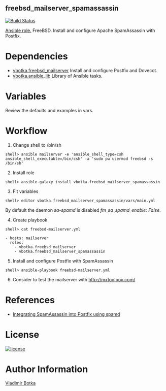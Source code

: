 ## freebsd_mailserver_spamassassin

[![Build Status](https://travis-ci.org/vbotka/ansible-freebsd-mailserver-spamassassin.svg?branch=master)](https://travis-ci.org/vbotka/ansible-freebsd-mailserver-spamassassin)

[Ansible role.](https://galaxy.ansible.com/vbotka/freebsd_mailserver_spamassassin/) FreeBSD. Install and configure Apache SpamAssassin with Postfix.


# Dependencies

- [vbotka.freebsd_mailserver](https://galaxy.ansible.com/vbotka/freebsd_mailserver/) Install and configure Postfix and Dovecot.
- [vbotka.ansible_lib](https://galaxy.ansible.com/vbotka/ansible_lib) Library of Ansible tasks.


# Variables

Review the defaults and examples in vars.


# Workflow

1) Change shell to /bin/sh

```
shell> ansible mailserver -e 'ansible_shell_type=csh ansible_shell_executable=/bin/csh' -a 'sudo pw usermod freebsd -s /bin/sh'
```

2) Install role

```
shell> ansible-galaxy install vbotka.freebsd_mailserver_spamassassin
```

3) Fit variables

```
shell> editor vbotka.freebsd_mailserver_spamassassin/vars/main.yml
```

By default the daemon *sa-spamd* is disabled *fm_sa_spamd_enable: False*.

4) Create playbook

```
shell> cat freebsd-mailserver.yml

- hosts: mailserver
  roles:
    - vbotka.freebsd_mailserver
    - vbotka.freebsd_mailserver_spamassassin
```

5) Install and configure Postfix with SpamAssassin

```
shell> ansible-playbook freebsd-mailserver.yml
```

6) Consider to test the mailserver with http://mxtoolbox.com/


# References

- [Integrating SpamAssassin into Postfix using spamd](https://wiki.apache.org/spamassassin/IntegratedSpamdInPostfix)


# License

[![license](https://img.shields.io/badge/license-BSD-red.svg)](https://www.freebsd.org/doc/en/articles/bsdl-gpl/article.html)


# Author Information

[Vladimir Botka](https://botka.link)
